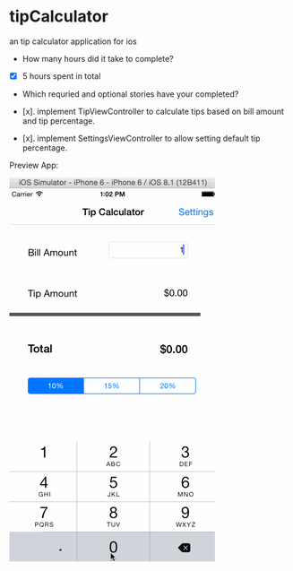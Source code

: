 # tipCalculator
an tip calculator application for ios

* How many hours did it take to complete?

 * [x] 5 hours spent in total

* Which requried and optional stories have your completed?

 * [x]. implement TipViewController to calculate tips based on bill amount and tip percentage.
 * [x]. implement SettingsViewController to allow setting default tip percentage.


Preview App:

![ScreenShot](https://github.com/yinaw/tipCalculator/blob/master/iphone.gif)
